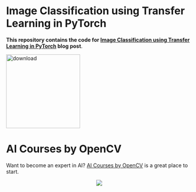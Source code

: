 # Image Classification using Transfer Learning in PyTorch

**This repository contains the code for [Image Classification using Transfer Learning in PyTorch](https://www.learnopencv.com/image-classification-using-transfer-learning-in-pytorch/) blog post**.

[<img src="https://learnopencv.com/wp-content/uploads/2022/07/download-button-e1657285155454.png" alt="download" width="200">](https://www.dropbox.com/sh/b7w0yl7w6k19hcy/AADF5x3Byz7wZojDT13ow6Kwa?dl=1) 


# AI Courses by OpenCV

Want to become an expert in AI? [AI Courses by OpenCV](https://opencv.org/courses/) is a great place to start. 

<a href="https://opencv.org/courses/">
<p align="center"> 
<img src="https://learnopencv.com/wp-content/uploads/2023/01/AI-Courses-By-OpenCV-Github.png">
</p>
</a>
